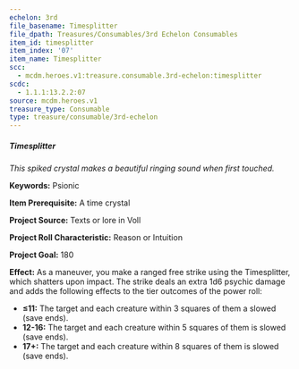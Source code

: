 ```yaml
---
echelon: 3rd
file_basename: Timesplitter
file_dpath: Treasures/Consumables/3rd Echelon Consumables
item_id: timesplitter
item_index: '07'
item_name: Timesplitter
scc:
  - mcdm.heroes.v1:treasure.consumable.3rd-echelon:timesplitter
scdc:
  - 1.1.1:13.2.2:07
source: mcdm.heroes.v1
treasure_type: Consumable
type: treasure/consumable/3rd-echelon
---
```


##### Timesplitter

*This spiked crystal makes a beautiful ringing sound when first touched.*

**Keywords:** Psionic

**Item Prerequisite:** A time crystal

**Project Source:** Texts or lore in Voll

**Project Roll Characteristic:** Reason or Intuition

**Project Goal:** 180

**Effect:** As a maneuver, you make a ranged free strike using the Timesplitter, which shatters upon impact. The strike deals an extra 1d6 psychic damage and adds the following effects to the tier outcomes of the power roll:

- **≤11:** The target and each creature within 3 squares of them a slowed (save ends).
- **12-16:** The target and each creature within 5 squares of them is slowed (save ends).
- **17+:** The target and each creature within 8 squares of them is slowed (save ends).

